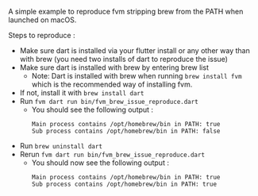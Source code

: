 A simple example to reproduce fvm stripping brew from the PATH when launched on macOS.

Steps to reproduce :
- Make sure dart is installed via your flutter install or any other way than with brew (you need two installs of dart to reproduce the issue)
- Make sure dart is installed with brew by entering brew list
  - Note: Dart is installed with brew when running `brew install fvm` which is the recommended way of installing fvm.
- If not, install it with `brew install dart`
- Run `fvm dart run bin/fvm_brew_issue_reproduce.dart`
  - You should see the following output :
    ```
    Main process contains /opt/homebrew/bin in PATH: true
    Sub process contains /opt/homebrew/bin in PATH: false
    ```
- Run `brew uninstall dart`
- Rerun `fvm dart run bin/fvm_brew_issue_reproduce.dart`
  - You should now see the following output :
    ```
    Main process contains /opt/homebrew/bin in PATH: true
    Sub process contains /opt/homebrew/bin in PATH: true
    ```